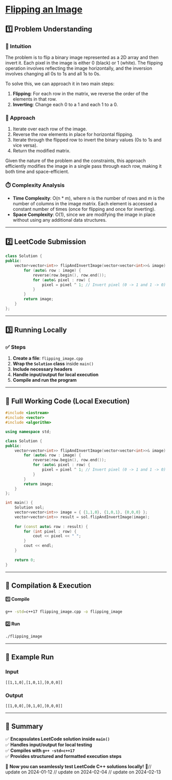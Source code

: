 # **[Flipping an Image](https://leetcode.com/problems/flipping-an-image/description/)**  

## **1️⃣ Problem Understanding**  
### **📌 Intuition**  
The problem is to flip a binary image represented as a 2D array and then invert it. Each pixel in the image is either 0 (black) or 1 (white). The flipping operation involves reflecting the image horizontally, and the inversion involves changing all 0s to 1s and all 1s to 0s. 

To solve this, we can approach it in two main steps:
1. **Flipping**: For each row in the matrix, we reverse the order of the elements in that row.
2. **Inverting**: Change each 0 to a 1 and each 1 to a 0.

### **🚀 Approach**  
1. Iterate over each row of the image.
2. Reverse the row elements in place for horizontal flipping.
3. Iterate through the flipped row to invert the binary values (0s to 1s and vice versa).
4. Return the modified matrix.

Given the nature of the problem and the constraints, this approach efficiently modifies the image in a single pass through each row, making it both time and space-efficient.

### **⏱️ Complexity Analysis**  
- **Time Complexity**: O(n * m), where n is the number of rows and m is the number of columns in the image matrix. Each element is accessed a constant number of times (once for flipping and once for inverting).
- **Space Complexity**: O(1), since we are modifying the image in place without using any additional data structures.

---  

## **2️⃣ LeetCode Submission**  
```cpp
class Solution {
public:
    vector<vector<int>> flipAndInvertImage(vector<vector<int>>& image) {
        for (auto& row : image) {
            reverse(row.begin(), row.end());
            for (auto& pixel : row) {
                pixel = pixel ^ 1; // Invert pixel (0 -> 1 and 1 -> 0)
            }
        }
        return image;
    }
};
```  

---  

## **3️⃣ Running Locally**  
### **✅ Steps**  
1. **Create a file**: `flipping_image.cpp`  
2. **Wrap the `Solution` class** inside `main()`  
3. **Include necessary headers**  
4. **Handle input/output for local execution**  
5. **Compile and run the program**  

---  

## **📝 Full Working Code (Local Execution)**  
```cpp
#include <iostream>
#include <vector>
#include <algorithm>

using namespace std;

class Solution {
public:
    vector<vector<int>> flipAndInvertImage(vector<vector<int>>& image) {
        for (auto& row : image) {
            reverse(row.begin(), row.end());
            for (auto& pixel : row) {
                pixel = pixel ^ 1; // Invert pixel (0 -> 1 and 1 -> 0)
            }
        }
        return image;
    }
};

int main() {
    Solution sol;
    vector<vector<int>> image = { {1,1,0}, {1,0,1}, {0,0,0} };
    vector<vector<int>> result = sol.flipAndInvertImage(image);
    
    for (const auto& row : result) {
        for (int pixel : row) {
            cout << pixel << " ";
        }
        cout << endl;
    }
    
    return 0;
}
```  

---  

## **🔧 Compilation & Execution**  
#### **1️⃣ Compile**  
```bash
g++ -std=c++17 flipping_image.cpp -o flipping_image
```  

#### **2️⃣ Run**  
```bash
./flipping_image
```  

---  

## **🎯 Example Run**  
### **Input**  
```
[[1,1,0],[1,0,1],[0,0,0]]
```  
### **Output**  
```
[[1,0,0],[0,1,0],[0,0,0]]
```  

---  

## **📌 Summary**  
✅ **Encapsulates LeetCode solution inside `main()`**  
✅ **Handles input/output for local testing**  
✅ **Compiles with `g++ -std=c++17`**  
✅ **Provides structured and formatted execution steps**  

🚀 **Now you can seamlessly test LeetCode C++ solutions locally!** 🚀// update on 2024-01-12
// update on 2024-02-04
// update on 2024-02-13
